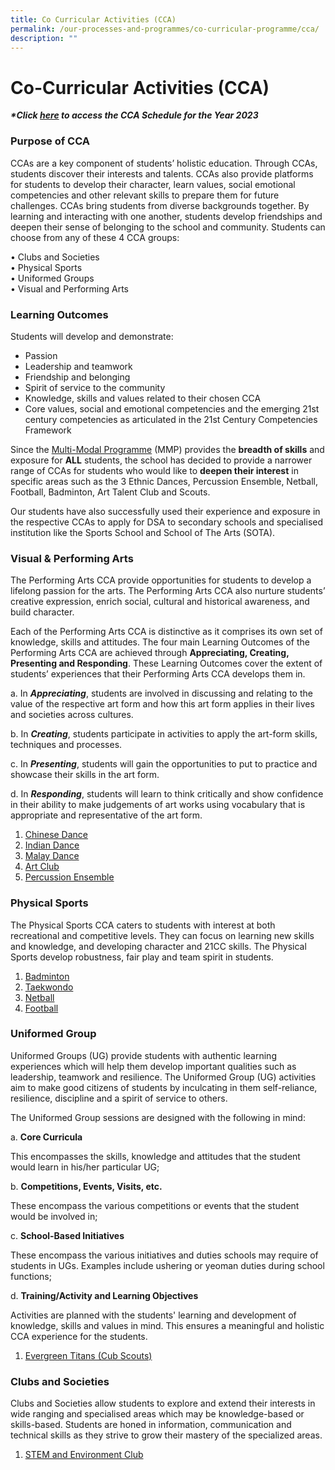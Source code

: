 ```yaml
---
title: Co Curricular Activities (CCA)
permalink: /our-processes-and-programmes/co-curricular-programme/cca/
description: ""
---
```

# **Co-Curricular Activities (CCA)**

  

**_\*Click&nbsp;[here](https://docs.google.com/document/d/19yQQeYbcNUBPsW_j2nrgEeGdv8sUMdf_e79um_QsFDM/edit)&nbsp;to access the CCA Schedule for the Year 2023_**


### Purpose of CCA

CCAs are a key component of students’ holistic education. Through CCAs, students
discover their interests and talents. CCAs also provide platforms for students to develop
their character, learn values, social emotional competencies and other relevant skills to
prepare them for future challenges.
CCAs bring students from diverse backgrounds together. By learning and interacting with
one another, students develop friendships and deepen their sense of belonging to the
school and community.
Students can choose from any of these 4 CCA groups:

• Clubs and Societies<br>
• Physical Sports<br>
• Uniformed Groups<br>
• Visual and Performing Arts

### Learning Outcomes

Students will develop and demonstrate:

* Passion
* Leadership and teamwork
* Friendship and belonging
* Spirit of service to the community
* Knowledge, skills and values related to their chosen CCA
* Core values, social and emotional competencies and the emerging 21st century competencies as articulated in the 21st Century Competencies Framework

Since the&nbsp;[Multi-Modal Programme](/our-processes-and-programmes/co-curricular-programme/mmp)&nbsp;(MMP) provides the&nbsp;**breadth of skills**&nbsp;and exposure for&nbsp;**ALL**&nbsp;students, the school has decided to provide a narrower range of CCAs for students who would like to&nbsp;**deepen their interest**&nbsp;in specific areas such as the 3 Ethnic Dances, Percussion Ensemble, Netball, Football, Badminton, Art Talent Club and Scouts.

Our students have also successfully used their experience and exposure in the respective CCAs to apply for DSA to secondary schools and specialised institution like the Sports School and School of The Arts (SOTA).

### **Visual &amp; Performing Arts**

The Performing Arts CCA provide opportunities for students to develop a lifelong passion for the arts.&nbsp;The Performing Arts&nbsp;CCA also nurture students’ creative expression, enrich social, cultural and historical awareness, and build character.

Each of the Performing Arts CCA is distinctive as it comprises its own set of knowledge, skills and attitudes. The four main Learning Outcomes of the Performing Arts CCA are achieved through&nbsp;**Appreciating, Creating, Presenting and Responding**. These Learning Outcomes cover the extent of students’ experiences that their Performing Arts CCA develops them in.

a. In&nbsp;**_Appreciating_**, students are involved in discussing and relating to the value of the respective art form and how this art form applies in their lives and societies across cultures.

b. In&nbsp;**_Creating_**, students participate in activities to apply the art-form skills, techniques and processes.

c. In&nbsp;**_Presenting_**, students will gain the opportunities to put to practice and showcase their skills in the art form.

d. In&nbsp;**_Responding_**, students will learn to think critically and show confidence in their ability to make judgements of art works using vocabulary that is appropriate and representative of the art form.

1. [Chinese Dance](https://staging.d203o7eew4if9d.amplifyapp.com/our-processes-and-programmes/co-curricular-programme/cca/aesthetics/chinese-dance)
2. [Indian Dance](https://staging.d203o7eew4if9d.amplifyapp.com/our-processes-and-programmes/co-curricular-programme/cca/aesthetics/indian-dance)
3. [Malay Dance](https://staging.d203o7eew4if9d.amplifyapp.com/our-processes-and-programmes/co-curricular-programme/cca/aesthetics/malay-dance)
4. [Art Club](https://staging.d203o7eew4if9d.amplifyapp.com/our-processes-and-programmes/co-curricular-programme/cca/aesthetics/art-club)
5. [Percussion Ensemble](https://evergreenpri.moe.edu.sg/our-processes-and-programmes/co-curricular-programme/cca/aesthetics/percussion-ensemble/)

### **Physical Sports**

The Physical Sports CCA caters to students with interest at both recreational and competitive levels.&nbsp;They can focus on learning new skills and knowledge, and developing character and 21CC skills.&nbsp;The Physical Sports develop robustness, fair play and team spirit in students.

1. [Badminton](https://staging.d203o7eew4if9d.amplifyapp.com/our-processes-and-programmes/co-curricular-programme/cca/sports-n-games/badminton)
2. [Taekwondo](https://staging.d203o7eew4if9d.amplifyapp.com/our-processes-and-programmes/co-curricular-programme/cca/sports-n-games/taekwondo)
3. [Netball](https://staging.d203o7eew4if9d.amplifyapp.com/our-processes-and-programmes/co-curricular-programme/cca/sports-n-games/netball)
4. [Football](https://staging.d203o7eew4if9d.amplifyapp.com/our-processes-and-programmes/co-curricular-programme/cca/sports-n-games/football)


### **Uniformed Group**  

Uniformed Groups (UG) provide students with authentic learning experiences which will help them develop important qualities such as leadership, teamwork and resilience.&nbsp;The Uniformed Group (UG) activities aim to make good citizens of students by inculcating in them self-reliance, resilience, discipline and a spirit of service to others.

The Uniformed Group sessions are designed with the following in mind:

a.&nbsp;**Core Curricula**

This encompasses the skills, knowledge and attitudes that the student would learn in his/her particular UG;

b.&nbsp;**Competitions, Events, Visits, etc.**

These encompass the various competitions or events that the student would be involved in;

c.&nbsp;**School-Based Initiatives**

These encompass the various initiatives and duties schools may require of students in UGs. Examples include ushering or yeoman duties during school functions;

d.&nbsp;**Training/Activity and Learning Objectives**

Activities are planned with the students' learning and development of knowledge, skills and values in mind. This ensures a meaningful and holistic CCA experience for the students.

1. [Evergreen Titans (Cub Scouts)](https://staging.d203o7eew4if9d.amplifyapp.com/our-processes-and-programmes/co-curricular-programme/cca/uniform-groups/evergreen-titans-cub-scouts)


### **Clubs and Societies**

Clubs and Societies allow students to explore and extend their interests in wide ranging and specialised areas which may be knowledge-based or skills-based. Students are honed in information, communication and technical skills as they strive to grow their mastery of the specialized areas.

1. [STEM and Environment Club](https://staging.d203o7eew4if9d.amplifyapp.com/co-curricular-programme/clubs-and-societies/)